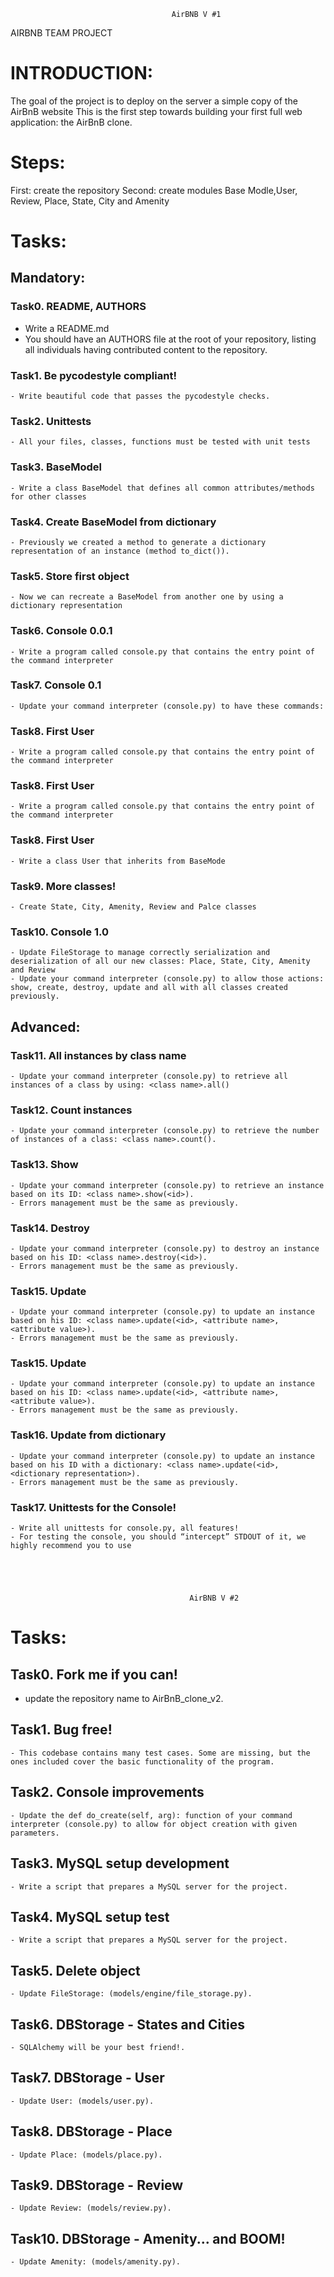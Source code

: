 										AirBNB V #1
AIRBNB TEAM PROJECT
# INTRODUCTION:
The goal of the project is to deploy on the server a simple copy of the AirBnB website
This is the first step towards building your first full web application: the AirBnB clone.

# Steps:
First: create the repository
Second: create modules Base Modle,User, Review, Place, State, City and Amenity

# Tasks:
 ## Mandatory: 

   ### Task0. README, AUTHORS
   - Write a README.md
   - You should have an AUTHORS file at the root of your repository, listing all individuals having contributed content to the repository.

   ### Task1. Be pycodestyle compliant!
    - Write beautiful code that passes the pycodestyle checks.

   ### Task2. Unittests
    - All your files, classes, functions must be tested with unit tests

   ### Task3. BaseModel
    - Write a class BaseModel that defines all common attributes/methods for other classes

   ### Task4. Create BaseModel from dictionary
    - Previously we created a method to generate a dictionary representation of an instance (method to_dict()).

   ### Task5. Store first object
    - Now we can recreate a BaseModel from another one by using a dictionary representation

   ### Task6. Console 0.0.1
    - Write a program called console.py that contains the entry point of the command interpreter

   ### Task7. Console 0.1
    - Update your command interpreter (console.py) to have these commands:

   ### Task8. First User
    - Write a program called console.py that contains the entry point of the command interpreter

   ### Task8. First User
    - Write a program called console.py that contains the entry point of the command interpreter

   ### Task8. First User
    - Write a class User that inherits from BaseMode

   ### Task9. More classes!
    - Create State, City, Amenity, Review and Palce classes

   ### Task10. Console 1.0
    - Update FileStorage to manage correctly serialization and deserialization of all our new classes: Place, State, City, Amenity and Review
    - Update your command interpreter (console.py) to allow those actions: show, create, destroy, update and all with all classes created previously.

 ## Advanced:

   ### Task11. All instances by class name
    - Update your command interpreter (console.py) to retrieve all instances of a class by using: <class name>.all()

   ### Task12. Count instances
    - Update your command interpreter (console.py) to retrieve the number of instances of a class: <class name>.count().

   ### Task13. Show
    - Update your command interpreter (console.py) to retrieve an instance based on its ID: <class name>.show(<id>).
    - Errors management must be the same as previously.

   ### Task14. Destroy
    - Update your command interpreter (console.py) to destroy an instance based on his ID: <class name>.destroy(<id>).
    - Errors management must be the same as previously.

   ### Task15. Update
    - Update your command interpreter (console.py) to update an instance based on his ID: <class name>.update(<id>, <attribute name>, <attribute value>).
    - Errors management must be the same as previously.

  ### Task15. Update
    - Update your command interpreter (console.py) to update an instance based on his ID: <class name>.update(<id>, <attribute name>, <attribute value>).
    - Errors management must be the same as previously.

  ### Task16. Update from dictionary
    - Update your command interpreter (console.py) to update an instance based on his ID with a dictionary: <class name>.update(<id>, <dictionary representation>).
    - Errors management must be the same as previously.

  ### Task17. Unittests for the Console!
    - Write all unittests for console.py, all features!
    - For testing the console, you should “intercept” STDOUT of it, we highly recommend you to use


  


											AirBNB V #2
# Tasks:

   ## Task0. Fork me if you can!
   - update the repository name to AirBnB_clone_v2.

   ## Task1. Bug free!
    - This codebase contains many test cases. Some are missing, but the ones included cover the basic functionality of the program.

   ## Task2. Console improvements
    - Update the def do_create(self, arg): function of your command interpreter (console.py) to allow for object creation with given parameters.

   ## Task3. MySQL setup development
    - Write a script that prepares a MySQL server for the project.

   ## Task4. MySQL setup test
    - Write a script that prepares a MySQL server for the project.

   ## Task5. Delete object
    - Update FileStorage: (models/engine/file_storage.py).

   ## Task6. DBStorage - States and Cities
    - SQLAlchemy will be your best friend!.

   ## Task7. DBStorage - User
    - Update User: (models/user.py).

   ## Task8. DBStorage - Place
    - Update Place: (models/place.py).

   ## Task9.  DBStorage - Review
    - Update Review: (models/review.py).

   ## Task10. DBStorage - Amenity... and BOOM!
    - Update Amenity: (models/amenity.py).

